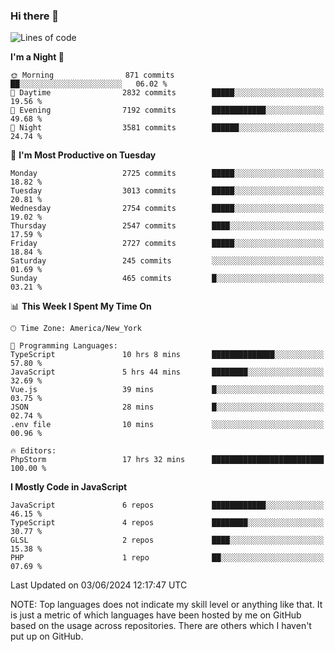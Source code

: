 ### Hi there 👋

<!--
**LynxJinxxy/LynxJinxxy** is a ✨ _special_ ✨ repository because its `README.md` (this file) appears on your GitHub profile.

Here are some ideas to get you started:

- 🔭 I’m currently working on ...
- 🌱 I’m currently learning ...
- 👯 I’m looking to collaborate on ...
- 🤔 I’m looking for help with ...
- 💬 Ask me about ...
- 📫 How to reach me: ...
- 😄 Pronouns: ...
- ⚡ Fun fact: ...
-->

<!--START_SECTION:waka-->
![Lines of code](https://img.shields.io/badge/From%20Hello%20World%20I%27ve%20Written-31.8%20million%20lines%20of%20code-blue)

**I'm a Night 🦉** 

```text
🌞 Morning                871 commits         ██░░░░░░░░░░░░░░░░░░░░░░░   06.02 % 
🌆 Daytime                2832 commits        █████░░░░░░░░░░░░░░░░░░░░   19.56 % 
🌃 Evening                7192 commits        ████████████░░░░░░░░░░░░░   49.68 % 
🌙 Night                  3581 commits        ██████░░░░░░░░░░░░░░░░░░░   24.74 % 
```
📅 **I'm Most Productive on Tuesday** 

```text
Monday                   2725 commits        █████░░░░░░░░░░░░░░░░░░░░   18.82 % 
Tuesday                  3013 commits        █████░░░░░░░░░░░░░░░░░░░░   20.81 % 
Wednesday                2754 commits        █████░░░░░░░░░░░░░░░░░░░░   19.02 % 
Thursday                 2547 commits        ████░░░░░░░░░░░░░░░░░░░░░   17.59 % 
Friday                   2727 commits        █████░░░░░░░░░░░░░░░░░░░░   18.84 % 
Saturday                 245 commits         ░░░░░░░░░░░░░░░░░░░░░░░░░   01.69 % 
Sunday                   465 commits         █░░░░░░░░░░░░░░░░░░░░░░░░   03.21 % 
```


📊 **This Week I Spent My Time On** 

```text
🕑︎ Time Zone: America/New_York

💬 Programming Languages: 
TypeScript               10 hrs 8 mins       ██████████████░░░░░░░░░░░   57.80 % 
JavaScript               5 hrs 44 mins       ████████░░░░░░░░░░░░░░░░░   32.69 % 
Vue.js                   39 mins             █░░░░░░░░░░░░░░░░░░░░░░░░   03.75 % 
JSON                     28 mins             █░░░░░░░░░░░░░░░░░░░░░░░░   02.74 % 
.env file                10 mins             ░░░░░░░░░░░░░░░░░░░░░░░░░   00.96 % 

🔥 Editors: 
PhpStorm                 17 hrs 32 mins      █████████████████████████   100.00 % 
```

**I Mostly Code in JavaScript** 

```text
JavaScript               6 repos             ████████████░░░░░░░░░░░░░   46.15 % 
TypeScript               4 repos             ████████░░░░░░░░░░░░░░░░░   30.77 % 
GLSL                     2 repos             ████░░░░░░░░░░░░░░░░░░░░░   15.38 % 
PHP                      1 repo              ██░░░░░░░░░░░░░░░░░░░░░░░   07.69 % 
```




 Last Updated on 03/06/2024 12:17:47 UTC
<!--END_SECTION:waka-->
NOTE: Top languages does not indicate my skill level or anything like that. It is just a metric of which languages have been hosted by me on GitHub based on the usage across repositories. There are others which I haven't put up on GitHub.
